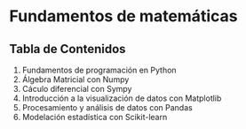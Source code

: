 # Fundamentos de matemáticas

## Tabla de Contenidos

1. Fundamentos de programación en Python
2. Álgebra Matricial con Numpy
3. Cáculo diferencial con Sympy
4. Introducción a la visualización de datos con Matplotlib
5. Procesamiento y análisis de datos con Pandas
6. Modelación estadística con Scikit-learn